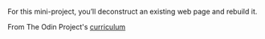 For this mini-project, you’ll deconstruct an existing web page and rebuild it.

From The Odin Project's [curriculum](http://www.theodinproject.com/courses/web-development-101/lessons/html-css)
